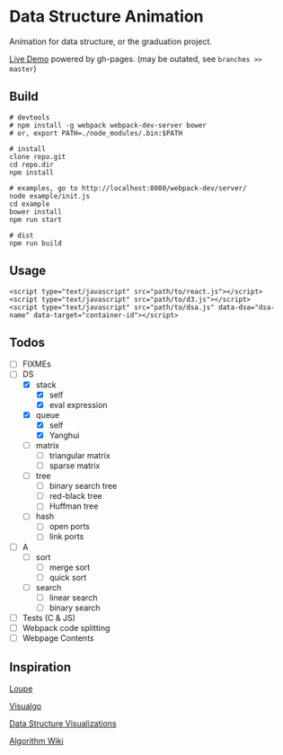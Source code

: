 # Data Structure Animation

Animation for data structure, or the graduation project.

[Live Demo](https://dagnaf.github.io/data-structure-animation) powered by gh-pages. (may be outated, see `branches >> master`)

## Build
```
# devtools
# npm install -g webpack webpack-dev-server bower
# or, export PATH=./node_modules/.bin:$PATH
```
```
# install
clone repo.git
cd repo.dir
npm install
```
```
# examples, go to http://localhost:8080/webpack-dev/server/
node example/init.js
cd example
bower install
npm run start
```
```
# dist
npm run build
```

## Usage
```
<script type="text/javascript" src="path/to/react.js"></script>
<script type="text/javascript" src="path/to/d3.js"></script>
<script type="text/javascript" src="path/to/dsa.js" data-dsa="dsa-name" data-target="container-id"></script>
```

## Todos

- [ ] FIXMEs
- [ ] DS
  - [X] stack
    - [X] self
    - [X] eval expression
  - [X] queue
    - [X] self
    - [X] Yanghui
  - [ ] matrix
    - [ ] triangular matrix
    - [ ] sparse matrix
  - [ ] tree
    - [ ] binary search tree
    - [ ] red-black tree
    - [ ] Huffman tree
  - [ ] hash
    - [ ] open ports
    - [ ] link ports
- [ ] A
  - [ ] sort
    - [ ] merge sort
    - [ ] quick sort
  - [ ] search
    - [ ] linear search
    - [ ] binary search
- [ ] Tests (C & JS)
- [ ] Webpack code splitting
- [ ] Webpage Contents

## Inspiration

[Loupe](https://latentflip.github.io/loupe)

[Visualgo](http://visualgo.net)

[Data Structure Visualizations](http://www.cs.usfca.edu/~galles/visualization/Algorithms.html)

[Algorithm Wiki](http://will.thimbleby.net/algorithms/doku.php)
